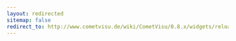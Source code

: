 ```yaml
---
layout: redirected
sitemap: false
redirect_to: http://www.cometvisu.de/wiki/CometVisu/0.8.x/widgets/reload/de/
---
```


